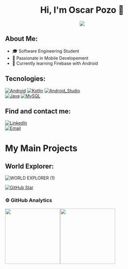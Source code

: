 <div align="center">
<h1 align="center">Hi, I'm Oscar Pozo 👋</h1>
  <img src="https://i.postimg.cc/Fs7J9JMG/Dise-o-sin-t-tulo-2-1-1-3.png">
</div>

## About Me:
- 🎓 Software Engineering Student
- 📲 Passionate in Mobile Developement
- 📙 Currently learning Firebase with Android

## Tecnologies:
[![Android](https://img.shields.io/badge/Android-3DDC84?style=for-the-badge&logo=android&logoColor=white&labelColor=101010)]()
[![Kotlin](https://img.shields.io/badge/Kotlin-ab49cc?style=for-the-badge&logo=kotlin&logoColor=white&labelColor=101010)]()
[![Android_Studio](https://img.shields.io/badge/Android_Studio-3DDC84?style=for-the-badge&logo=android-studio&logoColor=white&labelColor=101010)]()
</br>
[![Java](https://img.shields.io/badge/Java-ff8000?style=for-the-badge&logo=java&logoColor=white&labelColor=101010)]()
[![MySQL](https://img.shields.io/badge/MySQL-4479A1?style=for-the-badge&logo=mysql&logoColor=white&labelColor=101010)]()

## Find and contact me:
[![LinkedIn](https://img.shields.io/badge/LinkedIn-Oscar_Pozo-0e76a8?style=for-the-badge&logo=linkedin&logoColor=white&labelColor=101010)](https://www.linkedin.com/in/oscar-pozo-fern%C3%A1ndez-95ba05208/)
</br>
[![Email](https://img.shields.io/badge/o.p.ferandez4@gmail.com-email_personal-db4a39?style=for-the-badge&logo=gmail&logoColor=white&labelColor=101010)](mailto:o.p.fernandez4@gmail.com)
</br>


# My Main Projects
## World Explorer:
![WORLD EXPLORER (1)](https://github.com/OspofeDeveloper/OspofeDeveloper/assets/126957247/c4514836-8beb-4151-b853-bf9ee8730639)

[![GitHub Star](https://img.shields.io/badge/-See_the_code-lightblue?style=for-the-badge&logo=github&logoColor=white&labelColor=101010)](https://github.com/OspofeDeveloper/WorldExplorer)

### ⚙️&nbsp;GitHub Analytics
<p align="center">
  <a href="https://github.com/OspofeDeveloper" style="display: flex;">
    <img height="180em" src="https://github-readme-stats-eight-theta.vercel.app/api?username=OspofeDeveloper&show_icons=true&theme=algolia&include_all_commits=true&count_private=true"/>
    <img height="180em" src="https://github-readme-stats-eight-theta.vercel.app/api/top-langs/?username=OspofeDeveloper&layout=compact&langs_count=8&theme=algolia"/>
  </a>
</p>
